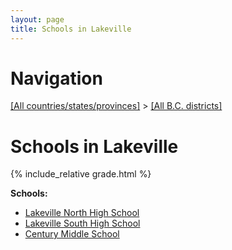 ```yaml
---
layout: page
title: Schools in Lakeville
---
```

# Navigation

[[All countries/states/provinces]](../..) > [[All B.C. districts]](..)

# Schools in Lakeville

{% include_relative grade.html %}

**Schools:**

- [Lakeville North High School](Lakeville_North_High_School.md)
- [Lakeville South High School](Lakeville_South_High_School.md)
- [Century Middle School](Century_Middle_School.md)
